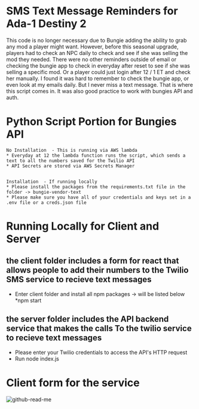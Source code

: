 # SMS Text Message Reminders for Ada-1 Destiny 2

This code is no longer necessary due to Bungie adding the ability to grab any mod a player might want. However, before  this seasonal upgrade, players had to check an NPC daily to check and see if she was selling the mod they needed.
There were no other reminders outside of email or checking the bungie app to check in everyday after reset to see if she was selling a specific mod. Or a player could just login after 12 / 1 ET and check her manually. I found it was hard to remember to check the bungie app, or even look at my emails daily. But I never miss a text message. That is where this script comes in. It was also good practice to work with bungies API and auth.


# Python Script Portion for Bungies API
    No Installation  - This is running via AWS lambda
    * Everyday at 12 the lambda function runs the script, which sends a text to all the numbers saved for the Twilio API
    * API Secrets are stored via AWS Secrets Manager
    
        
    Installation  - If running locally
    * Please install the packages from the requirements.txt file in the folder -> bungie-vendor-text
    * Please make sure you have all of your credentials and keys set in a .env file or a creds.json file
    

# Running Locally for Client and Server
## the client folder includes a form for react that allows people to add their numbers to the Twilio SMS service to recieve text messages
* Enter client folder and install all npm packages -> will be listed below
*npm start

## the server folder includes the API backend service that makes the calls To the twilio service to recieve text messages
* Please enter your Twilio credentials to access the API's HTTP request
* Run node index.js



# Client form for the service
![github-read-me](https://user-images.githubusercontent.com/64509047/219961300-1a45014f-fc6a-4f0f-8235-be38db8b8f35.png)
